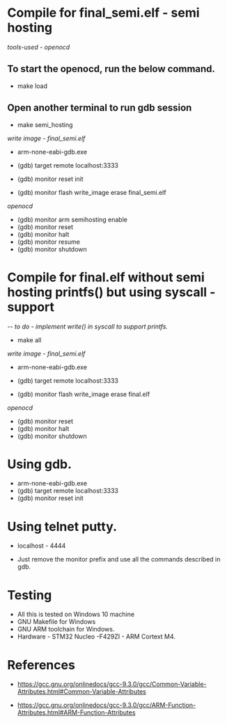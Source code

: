 # Compile for final_semi.elf - semi hosting 

*tools-used - openocd*

## To start the openocd, run the below command.
* make load 

## Open another terminal to run gdb session

* make semi_hosting

*write image - final_semi.elf*

* arm-none-eabi-gdb.exe 

* (gdb) target remote localhost:3333

* (gdb) monitor reset init 

* (gdb) monitor flash write_image erase final_semi.elf
 

*openocd*
* (gdb) monitor arm semihosting enable 
* (gdb) monitor reset 
* (gdb) monitor halt
* (gdb) monitor resume
* (gdb) monitor shutdown


# Compile for final.elf without semi hosting printfs() but using syscall - support

*-- to do - implement write() in syscall to support printfs.*

* make all

*write image - final_semi.elf*

* arm-none-eabi-gdb.exe 

* (gdb) target remote localhost:3333

* (gdb) monitor flash write_image erase final.elf

*openocd*
* (gdb) monitor reset 
* (gdb) monitor halt
* (gdb) monitor shutdown


# Using gdb.
* arm-none-eabi-gdb.exe 
* (gdb) target remote localhost:3333
* (gdb) monitor reset init 


# Using telnet putty. 

* localhost - 4444 

* Just remove the monitor prefix and use all the commands described in gdb.

# Testing
* All this is tested on Windows 10 machine 
* GNU Makefile for Windows
* GNU ARM toolchain for Windows.
* Hardware - STM32 Nucleo -F429ZI - ARM Cortext M4. 

# References 

* https://gcc.gnu.org/onlinedocs/gcc-9.3.0/gcc/Common-Variable-Attributes.html#Common-Variable-Attributes

* https://gcc.gnu.org/onlinedocs/gcc-9.3.0/gcc/ARM-Function-Attributes.html#ARM-Function-Attributes
